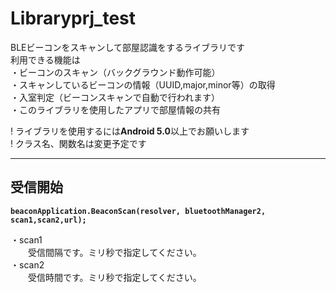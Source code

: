 # Libraryprj_test
  
BLEビーコンをスキャンして部屋認識をするライブラリです  
利用できる機能は  
・ビーコンのスキャン（バックグラウンド動作可能）  
・スキャンしているビーコンの情報（UUID,major,minor等）の取得  
・入室判定（ビーコンスキャンで自動で行われます）  
・このライブラリを使用したアプリで部屋情報の共有  
  
! ライブラリを使用するには**Android 5.0**以上でお願いします  
! クラス名、関数名は変更予定です  
  
***  
## 受信開始  
**`beaconApplication.BeaconScan(resolver, bluetoothManager2, scan1,scan2,url);`**  
  
・scan1  
　　受信間隔です。ミリ秒で指定してください。  
・scan2  
　　受信時間です。ミリ秒で指定してください。  
